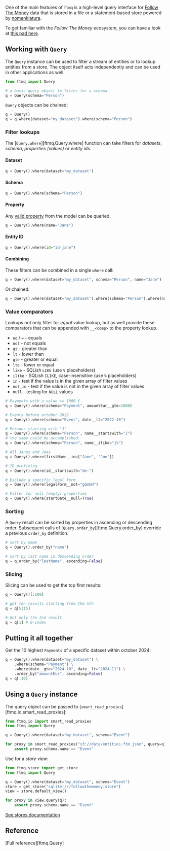 One of the main features of `ftmq` is a high-level query interface for [Follow The Money](https://followthemoney.tech) data that is stored in a file or a statement-based store powered by [nomenklatura](https://github.com/opensanctions/nomenklatura).

To get familiar with the _Follow The Money_ ecosystem, you can have a look at [this pad here](https://pad.investigativedata.org/s/0qKuBEcsM#).

## Working with `Query`

The `Query` instance can be used to filter a stream of entities or to lookup entities from a store. The object itself acts independently and can be used in other applications as well.

```python
from ftmq import Query

# a basic query object to filter for a schema
q = Query(schema="Person")
```

`Query` objects can be chained:

```python
q = Query()
q = q.where(dataset="my_dataset").where(schema="Person")
```

### Filter lookups

The [`Query.where`][ftmq.Query.where] function can take filters for _datasets_, _schema_, _properties (values)_ or _entity ids_.

#### Dataset

```python
q = Query().where(dataset="my_dataset")
```

#### Schema

```python
q = Query().where(schema="Person")
```

#### Property

Any [valid property](https://followthemoney.tech/explorer/) from the model can be queried.

```python
q = Query().where(name="Jane")
```

#### Entity ID

```python
q = Query().where(id="id-jane")
```

#### Combining

These filters can be combined in a single `where` call:

```python
q = Query().where(dataset="my_dataset", schema="Person", name="Jane")
```

Or chained:

```python
q = Query().where(dataset="my_dataset").where(schema="Person").where(name="Jane")
```

### Value comparators

Lookups not only filter for _equal_ value lookup, but as well provide these comparators that can be appended with `__<comp>` to the property lookup.

- `eq` / `=` - equals
- `not` - not equals
- `gt` - greater than
- `lt` - lower than
- `gte` - greater or equal
- `lte` - lower or equal
- `like` - SQLish `LIKE` (use `%` placeholders)
- `ilike` - SQLish `ILIKE`, case-insensitive (use `%` placeholders)
- `in` - test if the value is in the given array of filter values
- `not_in` - test if the value is not in the given array of filter values
- `null` - testing for `NULL` values

```python
# Payments with a value >= 1000 €
q = Query().where(schema="Payment", amountEur__gte=1000)

# Events before october 2022
q = Query().where(schema="Event", date__lt="2022-10")

# Persons starting with "J"
q = Query().where(schema="Person", name__startswith="J")
# the same could be accomplished:
q = Query().where(schema="Person", name__ilike="j%")

# All Janes and Joes
q = Query().where(firstName__in=["Jane", "Joe"])

# ID prefixing
q = Query().where(id__startswith="de-")

# Exclude a specific legal form
q = Query().where(legalForm__not="gGmbH")

# Filter for null (empty) properties
q = Query().where(startDate__null=True)
```

### Sorting

A `Query` result can be sorted by properties in ascending or descending order. Subsequent calls of [`Query.order_by`][ftmq.Query.order_by] override a previous `order_by` definition.

```python
# sort by name
q = Query().order_by("name")

# sort by last name in descending order
q = q.order_by("lastName", ascending=False)
```

### Slicing

Slicing can be used to get the top first results:

```python
q = Query()[:100]

# get ten results starting from the 5th
q = q[5:15]

# Get only the 2nd result
q = q[1] # 0-index
```

## Putting it all together

Get the 10 highest `Payments` of a specific dataset within october 2024:

```python
q = Query().where(dataset="my_dataset") \
    .where(schema="Payment") \
    .where(date__gte="2024-10", date__lt="2024-11") \
    .order_by("amountEur", ascending=False)
q = q[:10]
```

## Using a `Query` instance

The query object can be passed to [`smart_read_proxies`][ftmq.io.smart_read_proxies]:

```python
from ftmq.io import smart_read_proxies
from ftmq import Query

q = Query().where(dataset="my_dataset", schema="Event")

for proxy in smart_read_proxies("s3://data/entities.ftm.json", query=q):
    assert proxy.schema.name == "Event"
```

Use for a _store view_:

```python
from ftmq.store import get_store
from ftmq import Query

q = Query().where(dataset="my_dataset", schema="Event")
store = get_store("sqlite:///followthemoney.store")
view = store.default_view()

for proxy in view.query(q):
    assert proxy.schema.name == "Event"
```

[See stores documentation](./stores.md)

## Reference

[Full reference][ftmq.Query]
